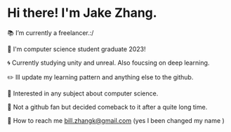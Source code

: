 # Hi there! I'm Jake Zhang.

:books: I’m currently a freelancer.:/

:file_folder: I'm computer science student graduate 2023!

:cyclone: Currently studying unity and unreal. Also foucsing on deep learning.

:pencil2: Ill update my learning pattern and anything else to the github.

📝 Interested in any subject about computer science.

💬 Not a github fan but decided comeback to it after a quite long time.

:e-mail: How to reach me bill.zhangk@gmail.com (yes I been changed my name )
